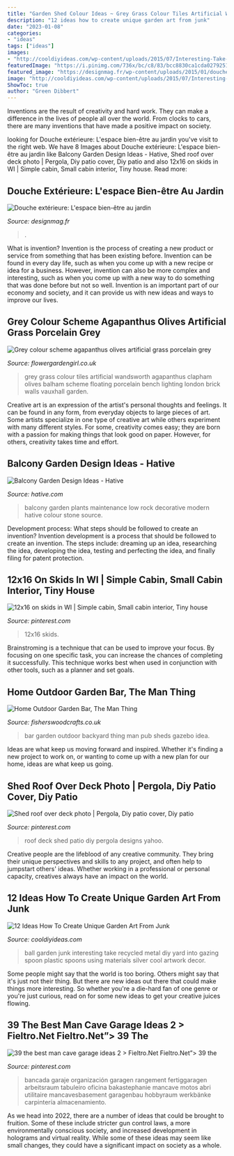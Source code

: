 ```yaml
---
title: "Garden Shed Colour Ideas ~ Grey Grass Colour Tiles Artificial Wandsworth Agapanthus Clapham Olives Balham Scheme Floating Porcelain Bench Lighting London Brick Walls Vauxhall Garden"
description: "12 ideas how to create unique garden art from junk"
date: "2023-01-08"
categories:
- "ideas"
tags: ["ideas"]
images:
- "http://cooldiyideas.com/wp-content/uploads/2015/07/Interesting-Take-on-the-Gazing-Ball.jpg"
featuredImage: "https://i.pinimg.com/736x/bc/c8/83/bcc8830ca1cda027925147fb89dc73b7.jpg"
featured_image: "https://designmag.fr/wp-content/uploads/2015/01/douche-cabine-plein-airbois-métal.jpg"
image: "http://cooldiyideas.com/wp-content/uploads/2015/07/Interesting-Take-on-the-Gazing-Ball.jpg"
ShowToc: true
author: "Green Dibbert"
---
```



Inventions are the result of creativity and hard work. They can make a difference in the lives of people all over the world. From clocks to cars, there are many inventions that have made a positive impact on society.

	

		
looking for Douche extérieure: L&#039;espace bien-être au jardin you've visit to the right web. We have 8 Images about Douche extérieure: L&#039;espace bien-être au jardin like Balcony Garden Design Ideas - Hative, Shed roof over deck photo | Pergola, Diy patio cover, Diy patio and also 12x16 on skids in WI | Simple cabin, Small cabin interior, Tiny house. Read more:
		
    
## Douche Extérieure: L&#039;espace Bien-être Au Jardin

<img loading=lazy src="https://designmag.fr/wp-content/uploads/2015/01/douche-cabine-plein-airbois-métal.jpg" onerror="this.onerror=null;this.src='https://tse1.mm.bing.net/th?id=OIP.nuUs7WCw6AaP5xJ8_2uUsQHaKC&amp;pid=15.1';" alt="Douche extérieure: L&#039;espace bien-être au jardin">

_Source: designmag.fr_

>. 

	

What is invention?
Invention is the process of creating a new product or service from something that has been existing before. Invention can be found in every day life, such as when you come up with a new recipe or idea for a business. However, invention can also be more complex and interesting, such as when you come up with a new way to do something that was done before but not so well. Invention is an important part of our economy and society, and it can provide us with new ideas and ways to improve our lives.

    
## Grey Colour Scheme Agapanthus Olives Artificial Grass Porcelain Grey

<img loading=lazy src="https://flowergardengirl.co.uk/wp-content/uploads/2015/11/Raised-beds-grey-colour-scheme-agapanthus-olives-artificial-grass-porcelain-grey-tiles-yellow-stock-brick-walls-grey-Floating-bench-Balham-Clapham-Wandsworth-721x1024.jpg" onerror="this.onerror=null;this.src='https://tse2.mm.bing.net/th?id=OIP.xrEtvc-FuYDE4rguU_prZgHaKh&amp;pid=15.1';" alt="Grey colour scheme agapanthus olives artificial grass porcelain grey">

_Source: flowergardengirl.co.uk_

>grey grass colour tiles artificial wandsworth agapanthus clapham olives balham scheme floating porcelain bench lighting london brick walls vauxhall garden. 

	

Creative art is an expression of the artist's personal thoughts and feelings. It can be found in any form, from everyday objects to large pieces of art. Some artists specialize in one type of creative art while others experiment with many different styles. For some, creativity comes easy; they are born with a passion for making things that look good on paper. However, for others, creativity takes time and effort.

    
## Balcony Garden Design Ideas - Hative

<img loading=lazy src="https://hative.com/wp-content/uploads/2015/01/balcony-garden-ideas/2-balcony-garden-ideas.jpg" onerror="this.onerror=null;this.src='https://tse4.mm.bing.net/th?id=OIP._MzKL5vBER9A1-nz7baQiAHaLC&amp;pid=15.1';" alt="Balcony Garden Design Ideas - Hative">

_Source: hative.com_

>balcony garden plants maintenance low rock decorative modern hative colour stone source. 

	

Development process: What steps should be followed to create an invention?
Invention development is a process that should be followed to create an invention. The steps include: dreaming up an idea, researching the idea, developing the idea, testing and perfecting the idea, and finally filing for patent protection.

    
## 12x16 On Skids In WI | Simple Cabin, Small Cabin Interior, Tiny House

<img loading=lazy src="https://i.pinimg.com/736x/8e/2e/9c/8e2e9c466b73ac309897c630b018be23.jpg" onerror="this.onerror=null;this.src='https://tse2.mm.bing.net/th?id=OIP.Kc-yYvViPdd7eFerMNjaHQHaFj&amp;pid=15.1';" alt="12x16 on skids in WI | Simple cabin, Small cabin interior, Tiny house">

_Source: pinterest.com_

>12x16 skids. 

	

Brainstroming is a technique that can be used to improve your focus. By focusing on one specific task, you can increase the chances of completing it successfully. This technique works best when used in conjunction with other tools, such as a planner and set goals.

    
## Home Outdoor Garden Bar, The Man Thing

<img loading=lazy src="http://www.fisherswoodcrafts.co.uk/images/barwebsite450x600.jpg" onerror="this.onerror=null;this.src='https://tse1.mm.bing.net/th?id=OIP.zOcfGlaCPJKWa7AvGF2R0QAAAA&amp;pid=15.1';" alt="Home Outdoor Garden Bar, The Man Thing">

_Source: fisherswoodcrafts.co.uk_

>bar garden outdoor backyard thing man pub sheds gazebo idea. 

	

Ideas are what keep us moving forward and inspired. Whether it's finding a new project to work on, or wanting to come up with a new plan for our home, ideas are what keep us going.

    
## Shed Roof Over Deck Photo | Pergola, Diy Patio Cover, Diy Patio

<img loading=lazy src="https://i.pinimg.com/736x/bc/c8/83/bcc8830ca1cda027925147fb89dc73b7.jpg" onerror="this.onerror=null;this.src='https://tse4.mm.bing.net/th?id=OIP.51NVf2FoPLro1tsUEDd6PAHaJ4&amp;pid=15.1';" alt="Shed roof over deck photo | Pergola, Diy patio cover, Diy patio">

_Source: pinterest.com_

>roof deck shed patio diy pergola designs yahoo. 

	

Creative people are the lifeblood of any creative community. They bring their unique perspectives and skills to any project, and often help to jumpstart others' ideas. Whether working in a professional or personal capacity, creatives always have an impact on the world.

    
## 12 Ideas How To Create Unique Garden Art From Junk

<img loading=lazy src="http://cooldiyideas.com/wp-content/uploads/2015/07/Interesting-Take-on-the-Gazing-Ball.jpg" onerror="this.onerror=null;this.src='https://tse1.mm.bing.net/th?id=OIP.ris3KUIgKEKBrlz3SQkAwAAAAA&amp;pid=15.1';" alt="12 Ideas How To Create Unique Garden Art From Junk">

_Source: cooldiyideas.com_

>ball garden junk interesting take recycled metal diy yard into gazing spoon plastic spoons using materials silver cool artwork decor. 

	

Some people might say that the world is too boring. Others might say that it's just not their thing. But there are new ideas out there that could make things more interesting. So whether you're a die-hard fan of one genre or you're just curious, read on for some new ideas to get your creative juices flowing.

    
## 39 The Best Man Cave Garage Ideas 2 &gt; Fieltro.Net Fieltro.Net”&gt; 39 The

<img loading=lazy src="https://i.pinimg.com/736x/62/3b/24/623b240b1fc69a2b20005dae1d70c451.jpg" onerror="this.onerror=null;this.src='https://tse4.mm.bing.net/th?id=OIP.mnCste-3MSkUYb5fouyTewHaJ4&amp;pid=15.1';" alt="39 the best man cave garage ideas 2 &gt; Fieltro.Net Fieltro.Net”&gt; 39 the">

_Source: pinterest.com_

>bancada garaje organización garagen rangement fertiggaragen arbeitsraum tabuleiro oficina bakastephanie mancave motos abri utilitaire mancavesbasement garagenbau hobbyraum werkbänke carpintería almacenamiento. 

	

As we head into 2022, there are a number of ideas that could be brought to fruition. Some of these include stricter gun control laws, a more environmentally conscious society, and increased development in holograms and virtual reality. While some of these ideas may seem like small changes, they could have a significant impact on society as a whole.


